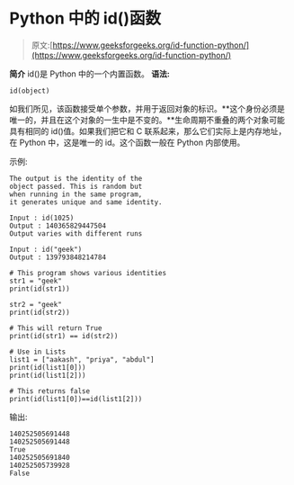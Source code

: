 # Python 中的 id()函数

> 原文:[https://www.geeksforgeeks.org/id-function-python/](https://www.geeksforgeeks.org/id-function-python/)

**简介**
id()是 Python 中的一个内置函数。
**语法:**

```
id(object)
```

如我们所见，该函数接受单个参数，并用于返回对象的标识。**这个身份必须是唯一的，并且在这个对象的一生中是不变的。**生命周期不重叠的两个对象可能具有相同的 id()值。如果我们把它和 C 联系起来，那么它们实际上是内存地址，在 Python 中，这是唯一的 id。这个函数一般在 Python 内部使用。

示例:

```
The output is the identity of the 
object passed. This is random but 
when running in the same program, 
it generates unique and same identity. 

Input : id(1025)
Output : 140365829447504
Output varies with different runs

Input : id("geek")
Output : 139793848214784

```

```
# This program shows various identities
str1 = "geek"
print(id(str1))

str2 = "geek"
print(id(str2))

# This will return True
print(id(str1) == id(str2))

# Use in Lists
list1 = ["aakash", "priya", "abdul"]
print(id(list1[0]))
print(id(list1[2]))

# This returns false
print(id(list1[0])==id(list1[2]))
```

输出:

```
140252505691448
140252505691448
True
140252505691840
140252505739928
False

```